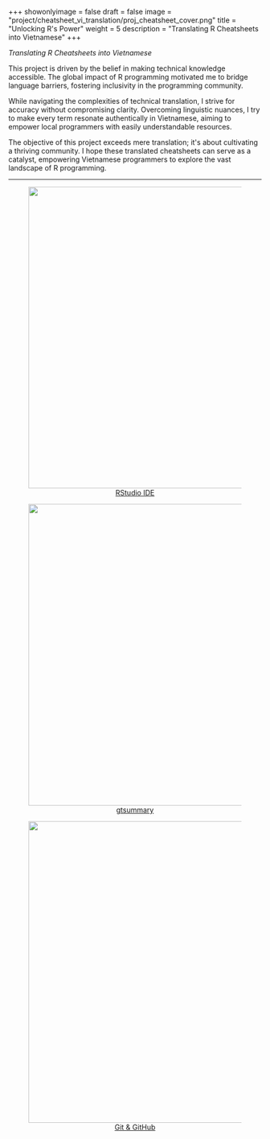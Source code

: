 +++
showonlyimage = false
draft = false
image = "project/cheatsheet_vi_translation/proj_cheatsheet_cover.png"
title = "Unlocking R's Power"
weight = 5
description = "Translating R Cheatsheets into Vietnamese"
+++

*Translating R Cheatsheets into Vietnamese*  

This project is driven by the belief in making technical knowledge accessible. 
The global impact of R programming motivated me to bridge language barriers, fostering inclusivity in the programming community.  

While navigating the complexities of technical translation, I strive for accuracy without compromising clarity. 
Overcoming linguistic nuances, I try to make every term resonate authentically in Vietnamese, aiming to empower local programmers with easily understandable resources.  

The objective of this project exceeds mere translation; it's about cultivating a thriving community. 
I hope these translated cheatsheets can serve as a catalyst, empowering Vietnamese programmers to explore the vast landscape of R programming.  

<hr>

<div class="row">
  <div class="col-md-4" markdown="1">
    <a href="/top/cheatsheet_rstudio-ide_vi.pdf">
      <figure>
        <img height="600px" class="center-block" src="../proj_cheatsheet_rstudio.png" />
        <figcaption align="center">RStudio IDE</figcaption>
      </figure>
    </a>
  </div>
  
  <div class="col-md-4" markdown="1">
    <a href="/top/cheatsheet_gtsummary_vi.pdf">
      <figure>
        <img height="600px" class="center-block" src="../proj_cheatsheet_gtsummary.png" />
        <figcaption align="center">gtsummary</figcaption>
      </figure>
    </a>
  </div>

  <div class="col-md-4" markdown="1">
    <a href="/top/cheatsheet_git-github_vi.pdf">
      <figure>
        <img height="600px" class="center-block" src="../proj_cheatsheet_git.png" />
        <figcaption align="center">Git & GitHub</figcaption>
      </figure>
    </a>
  </div>
</div>

